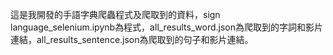 這是我開發的手語字典爬蟲程式及爬取到的資料，sign language_selenium.ipynb為程式，all_results_word.json為爬取到的字詞和影片連結，all_results_sentence.json為爬取到的句子和影片連結。
